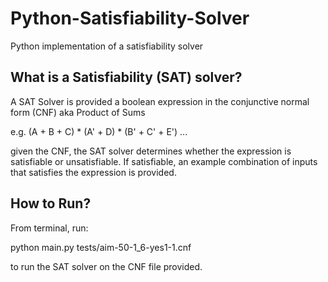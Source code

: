 # Python-Satisfiability-Solver
Python implementation of a satisfiability solver

## What is a Satisfiability (SAT) solver?

A SAT Solver is provided a boolean expression in the conjunctive normal form (CNF) aka Product of Sums 

e.g. (A + B + C) * (A' + D) * (B' + C' + E') ...

given the CNF, the SAT solver determines whether the expression is satisfiable or unsatisfiable. If satisfiable, an example combination of inputs that satisfies the expression is provided.

## How to Run?

From terminal, run:

python main.py tests/aim-50-1_6-yes1-1.cnf

to run the SAT solver on the CNF file provided.
